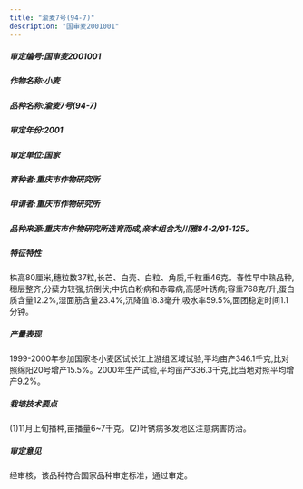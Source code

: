 ```yaml
---
title: "渝麦7号(94-7)"
description: "国审麦2001001"
---
```

##### 审定编号:国审麦2001001

##### 作物名称:小麦

##### 品种名称:渝麦7号(94-7)

##### 审定年份:2001

##### 审定单位:国家

##### 育种者:重庆市作物研究所

##### 申请者:重庆市作物研究所

##### 品种来源:重庆市作物研究所选育而成,亲本组合为川雅84-2/91-125。

##### 特征特性
株高80厘米,穗粒数37粒,长芒、白壳、白粒、角质,千粒重46克。春性早中熟品种,穗层整齐,分蘖力较强,抗倒伏;中抗白粉病和赤霉病,高感叶锈病;容重768克/升,蛋白质含量12.2%,湿面筋含量23.4%,沉降值18.3毫升,吸水率59.5%,面团稳定时间1.1分钟。

##### 产量表现
1999-2000年参加国家冬小麦区试长江上游组区域试验,平均亩产346.1千克,比对照绵阳20号增产15.5%。2000年生产试验,平均亩产336.3千克,比当地对照平均增产9.2%。

##### 栽培技术要点
(1)11月上旬播种,亩播量6~7千克。(2)叶锈病多发地区注意病害防治。

##### 审定意见
经审核，该品种符合国家品种审定标准，通过审定。
